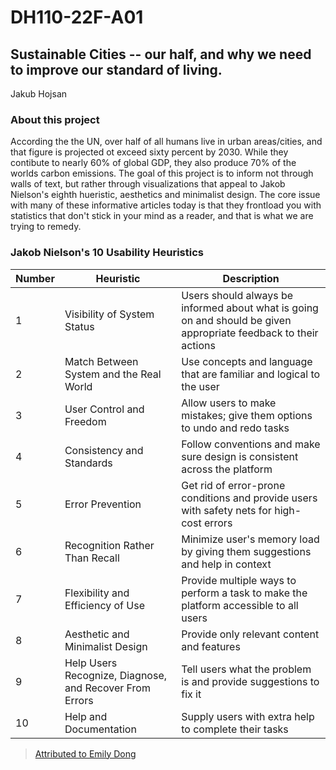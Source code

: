# DH110-22F-A01

## Sustainable Cities -- our half, and why we need to improve our standard of living.
Jakub Hojsan

### About this project

According the the UN, over half of all humans live in urban areas/cities, and that figure is projected ot exceed sixty percent by 2030. While they contibute to nearly 60% of global GDP, they also produce 70% of the worlds carbon emissions. The goal of this project is to inform not through walls of text, but rather through visualizations that appeal to Jakob Nielson's eighth hueristic, aesthetics and minimalist design. The core issue with many of these informative articles today is that they frontload you with statistics that don't stick in your mind as a reader, and that is what we are trying to remedy.  

### Jakob Nielson's 10 Usability Heuristics

| Number | Heuristic | Description |
|---|---|---|
| 1 | Visibility of System Status | Users should always be informed about what is going on and should be given appropriate feedback to their actions |
| 2 | Match Between System and the Real World | Use concepts and language that are familiar and logical to the user |
| 3 | User Control and Freedom | Allow users to make mistakes; give them options to undo and redo tasks |
| 4 | Consistency and Standards | Follow conventions and make sure design is consistent across the platform |
| 5 | Error Prevention | Get rid of error-prone conditions and provide users with safety nets for high-cost errors |
| 6 | Recognition Rather Than Recall | Minimize user's memory load by giving them suggestions and help in context |
| 7 | Flexibility and Efficiency of Use | Provide multiple ways to perform a task to make the platform accessible to all users |
| 8 | Aesthetic and Minimalist Design | Provide only relevant content and features |
| 9 | Help Users Recognize, Diagnose, and Recover From Errors | Tell users what the problem is and provide suggestions to fix it |
| 10 | Help and Documentation | Supply users with extra help to complete their tasks |

> [Attributed to Emily Dong](https://github.com/emilydong001/DH110/blob/main/Assignments/Assignment01.md)
